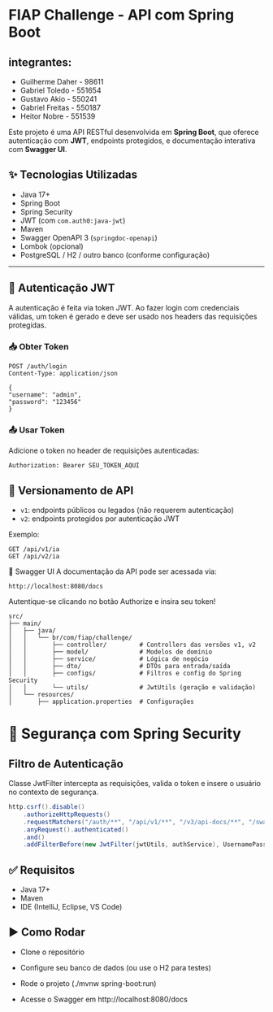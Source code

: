 # FIAP Challenge - API com Spring Boot

## integrantes:
 - Guilherme Daher - 98611 <br>
 - Gabriel Toledo - 551654 <br>
 - Gustavo Akio - 550241 <br>
 - Gabriel Freitas - 550187 <br>
 - Heitor Nobre - 551539 <br>

Este projeto é uma API RESTful desenvolvida em **Spring Boot**, que oferece autenticação com **JWT**, endpoints protegidos, e documentação interativa com **Swagger UI**.

## ✨ Tecnologias Utilizadas

- Java 17+
- Spring Boot
- Spring Security
- JWT (com `com.auth0:java-jwt`)
- Maven
- Swagger OpenAPI 3 (`springdoc-openapi`)
- Lombok (opcional)
- PostgreSQL / H2 / outro banco (conforme configuração)
  
---

## 🔐 Autenticação JWT

A autenticação é feita via token JWT. Ao fazer login com credenciais válidas, um token é gerado e deve ser usado nos headers das requisições protegidas.

### 📥 Obter Token

```
POST /auth/login
Content-Type: application/json

{
"username": "admin",
"password": "123456"
}
```

### 📤 Usar Token

Adicione o token no header de requisições autenticadas:

```
Authorization: Bearer SEU_TOKEN_AQUI
```

## 📁 Versionamento de API

- `v1`: endpoints públicos ou legados (não requerem autenticação)
- `v2`: endpoints protegidos por autenticação JWT

Exemplo:
```http
GET /api/v1/ia
GET /api/v2/ia
```

🔎 Swagger UI
A documentação da API pode ser acessada via:
```
http://localhost:8080/docs
```

Autentique-se clicando no botão Authorize e insira seu token!

```
src/
├── main/
│   ├── java/
│   │   └── br/com/fiap/challenge/
│   │       ├── controller/         # Controllers das versões v1, v2
│   │       ├── model/              # Modelos de domínio
│   │       ├── service/            # Lógica de negócio
│   │       ├── dto/                # DTOs para entrada/saída
│   │       ├── configs/            # Filtros e config do Spring Security
│   │       └── utils/              # JwtUtils (geração e validação)
│   └── resources/
│       ├── application.properties  # Configurações

```
# 📜 Segurança com Spring Security
## Filtro de Autenticação
Classe JwtFilter intercepta as requisições, valida o token e insere o usuário no contexto de segurança.

```java
http.csrf().disable()
    .authorizeHttpRequests()
    .requestMatchers("/auth/**", "/api/v1/**", "/v3/api-docs/**", "/swagger-ui/**", "/docs/**").permitAll()
    .anyRequest().authenticated()
    .and()
    .addFilterBefore(new JwtFilter(jwtUtils, authService), UsernamePasswordAuthenticationFilter.class);
```


## ✅ Requisitos
 - Java 17+
 - Maven
 - IDE (IntelliJ, Eclipse, VS Code)
   

## ▶️ Como Rodar
 - Clone o repositório

 - Configure seu banco de dados (ou use o H2 para testes)

 - Rode o projeto (./mvnw spring-boot:run)

 - Acesse o Swagger em http://localhost:8080/docs


